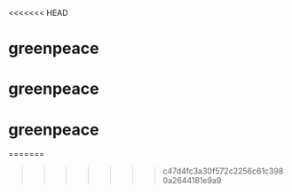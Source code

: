 <<<<<<< HEAD
# greenpeace
# greenpeace
# greenpeace
=======

>>>>>>> c47d4fc3a30f572c2256c61c3980a2644181e9a9
